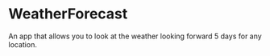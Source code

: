 # WeatherForecast

An app that allows you to look at the weather looking forward 5 days for any location.
